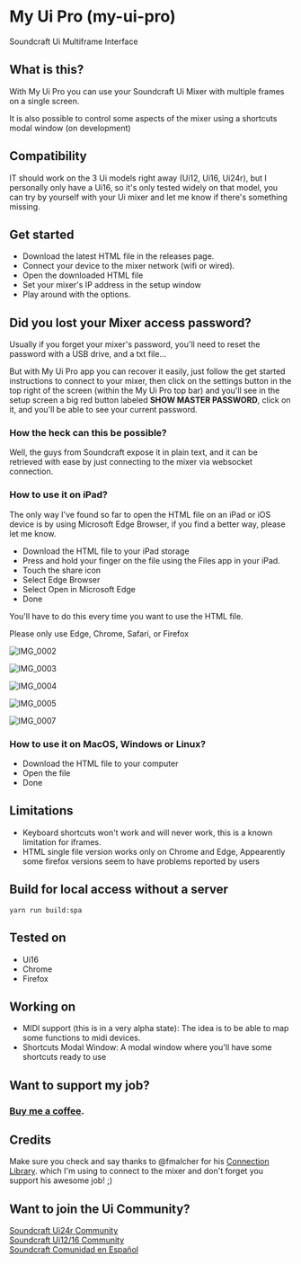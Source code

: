 # My Ui Pro (my-ui-pro)

Soundcraft Ui Multiframe Interface

## What is this?
With My Ui Pro you can use your Soundcraft Ui Mixer with multiple frames on a single screen.

It is also possible to control some aspects of the mixer using a shortcuts modal window (on development)

## Compatibility
IT should work on the 3 Ui models right away (Ui12, Ui16, Ui24r), but I personally only have a Ui16, so it's only tested widely on that model, you can try by yourself with your Ui mixer and let me know if there's something missing.

## Get started
* Download the latest HTML file in the releases page.
* Connect your device to the mixer network (wifi or wired).
* Open the downloaded HTML file
* Set your mixer's IP address in the setup window
* Play around with the options.

## Did you lost your Mixer access password?
Usually if you forget your mixer's password, you'll need to reset the password with a USB drive, and a txt file...

But with My Ui Pro app you can recover it easily, just follow the get started instructions to connect to your mixer, then click on the settings button in the top right of the screen (within the My Ui Pro top bar) and you'll see in the setup screen a big red button labeled **SHOW MASTER PASSWORD**, click on it, and you'll be able to see your current password.

### **How the heck can this be possible?**

Well, the guys from Soundcraft expose it in plain text, and it can be retrieved with ease by just connecting to the mixer via websocket connection.

### How to use it on iPad?

The only way I've found so far to open the HTML file on an iPad or iOS device is by using Microsoft Edge Browser, if you find a better way, please let me know.

- Download the HTML file to your iPad storage
- Press and hold your finger on the file using the Files app in your iPad.
- Touch the share icon
- Select Edge Browser
- Select Open in Microsoft Edge
- Done

You'll have to do this every time you want to use the HTML file.

Please only use Edge, Chrome, Safari, or Firefox

![IMG_0002](https://github.com/user-attachments/assets/9ef84104-a361-4a1b-8cf8-d538734d8fd4)

![IMG_0003](https://github.com/user-attachments/assets/5b958641-aada-404f-97d8-b41e110b55e0)

![IMG_0004](https://github.com/user-attachments/assets/011bc3e5-eb3b-459d-a360-b6c459f45de6)

![IMG_0005](https://github.com/user-attachments/assets/5b3efd31-de86-4e77-add8-e49bd1adfe91)

![IMG_0007](https://github.com/user-attachments/assets/50ba7544-b17a-451c-9c75-e4b047f6679f)



### How to use it on MacOS, Windows or Linux?

- Download the HTML file to your computer
- Open the file
- Done

## Limitations
* Keyboard shortcuts won't work and will never work, this is a known limitation for iframes.
* HTML single file version works only on Chrome and Edge, Appearently some firefox versions seem to have problems reported by users

## Build for local access without a server
`yarn run build:spa`

## Tested on
 * Ui16
 * Chrome
 * Firefox

## Working on
* MIDI support (this is in a very alpha state):
The idea is to be able to map some functions to midi devices.
* Shortcuts Modal Window:
A modal window where you'll have some shortcuts ready to use

## Want to support my job?
### [Buy me a coffee](https://www.paypal.com/donate/?hosted_button_id=A8MKF5RNGQ77U).

## Credits
Make sure you check and say thanks to @fmalcher for his [Connection Library](https://github.com/fmalcher/soundcraft-ui/tree/main/packages/mixer-connection). which I'm using to connect to the mixer
and don't forget you support his awesome job! ;)

## Want to join the Ui Community?
[Soundcraft Ui24r Community](https://www.facebook.com/groups/SoundcraftUimixerusers)
<br/>
[Soundcraft Ui12/16 Community](https://www.facebook.com/groups/SoundcraftUi16Users)
<br/>
[Soundcraft Comunidad en Español](https://www.facebook.com/groups/1793309550686408)
